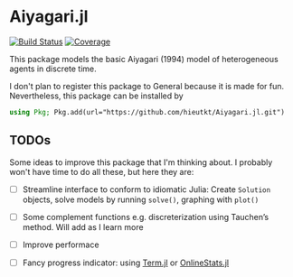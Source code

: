# Aiyagari.jl

[![Build Status](https://github.com/hieutkt/Aiyagari.jl/actions/workflows/CI.yml/badge.svg?branch=main)](https://github.com/hieutkt/Aiyagari.jl/actions/workflows/CI.yml?query=branch%3Amain)
[![Coverage](https://codecov.io/gh/hieutkt/Aiyagari.jl/branch/main/graph/badge.svg)](https://codecov.io/gh/hieutkt/Aiyagari.jl)

This package models the basic Aiyagari (1994) model of heterogeneous agents in discrete time.

I don't plan to register this package to General because it is made for fun.
Nevertheless, this package can be installed by

``` julia
using Pkg; Pkg.add(url="https://github.com/hieutkt/Aiyagari.jl.git")
```

## TODOs

Some ideas to improve this package that I'm thinking about.
I probably won't have time to do all these, but here they are:

- [ ] Streamline interface to conform to idiomatic Julia: Create `Solution` objects, solve models by running `solve()`, graphing with `plot()`
- [ ] Some complement functions e.g. discreterization using Tauchen’s method. Will add as I learn more
- [ ] Improve performace
- [ ] Fancy progress indicator: using [Term.jl](https://github.com/FedeClaudi/Term.jl) or [OnlineStats.jl](https://github.com/joshday/OnlineStats.jl)

